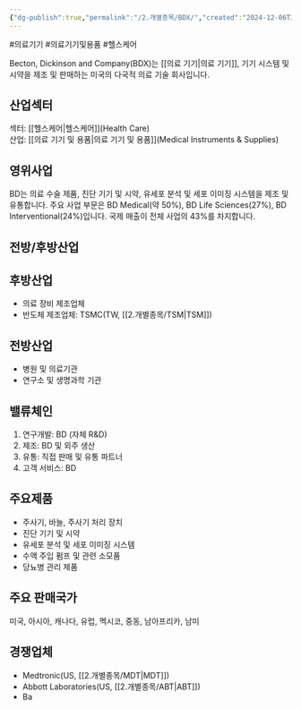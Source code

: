 ```yaml
---
{"dg-publish":true,"permalink":"/2.개별종목/BDX/","created":"2024-12-06T22:09:57.276+09:00","updated":"2025-07-29T21:37:04.395+09:00"}
---
```


#의료기기 #의료기기및용품 #헬스케어

Becton, Dickinson and Company(BDX)는 [[의료 기기\|의료 기기]], 기기 시스템 및 시약을 제조 및 판매하는 미국의 다국적 의료 기술 회사입니다.

## 산업섹터

섹터: [[헬스케어\|헬스케어]](Health Care)  
산업: [[의료 기기 및 용품\|의료 기기 및 용품]](Medical Instruments & Supplies)

## 영위사업

BD는 의료 수술 제품, 진단 기기 및 시약, 유세포 분석 및 세포 이미징 시스템을 제조 및 유통합니다. 주요 사업 부문은 BD Medical(약 50%), BD Life Sciences(27%), BD Interventional(24%)입니다. 국제 매출이 전체 사업의 43%를 차지합니다.

## 전방/후방산업

## 후방산업

- 의료 장비 제조업체
- 반도체 제조업체: TSMC(TW, [[2.개별종목/TSM\|TSM]])

## 전방산업

- 병원 및 의료기관
- 연구소 및 생명과학 기관

## 밸류체인

1. 연구개발: BD (자체 R&D)
2. 제조: BD 및 외주 생산
3. 유통: 직접 판매 및 유통 파트너
4. 고객 서비스: BD

## 주요제품

- 주사기, 바늘, 주사기 처리 장치
- 진단 기기 및 시약
- 유세포 분석 및 세포 이미징 시스템
- 수액 주입 펌프 및 관련 소모품
- 당뇨병 관리 제품

## 주요 판매국가

미국, 아시아, 캐나다, 유럽, 멕시코, 중동, 남아프리카, 남미

## 경쟁업체

- Medtronic(US, [[2.개별종목/MDT\|MDT]])
- Abbott Laboratories(US, [[2.개별종목/ABT\|ABT]])
- Ba